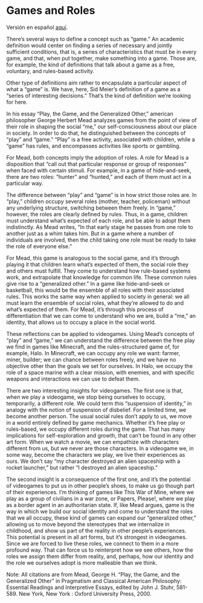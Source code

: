 # Games and Roles

Versión en español [aquí](https://github.com/jsfabiani/Portfolio/blob/main/Root/Dise%C3%B1o%20Videojuegos%20Espa%C3%B1ol.md).


There’s several ways to define a concept such as “game.” An academic definition would center on finding a series of necessary and jointly sufficient conditions, that is, a series of characteristics that must be in every game, and that, when put together, make something into a game. Those are, for example, the kind of definitions that talk about a game as a free, voluntary, and rules-based activity.

Other type of definitions aim rather to encapsulate a particular aspect of what a “game” is. We have, here, Sid Meier’s definition of a game as a “series of interesting decisions.” That’s the kind of definition we’re looking for here.

In his essay “Play, the Game, and the Generalized Other,”  american philosopher George Herbert Mead analyzes games from the point of view of their role in shaping the social “me,” our self-consciousness about our place in society. In order to do that, he distinguished between the concepts of “play” and “game.” “Play” is a free activity, associated with children, while a “game” has rules, and encompasses activities like sports or gambling.

For Mead, both concepts imply the adoption of roles. A role for Mead is a disposition that “call out that particular response or group of responses” when faced with certain stimuli. For example, in a game of hide-and-seek, there are two roles: “hunter” and “hunted,” and each of them must act in a particular way.

The difference between “play” and “game” is in how strict those roles are. In “play,” children occupy several roles (mother, teacher, policeman) without any underlying structure, switching between them freely. In “game,” however, the roles are clearly defined by rules. Thus, in a game, children must understand what’s expected of each role, and be able to adopt them indistinctly. As Mead writes, “In that early stage he passes from one role to another just as a whim takes him. But in a game where a number of individuals are involved, then the child taking one role must be ready to take the role of everyone else.”

For Mead, this game is analogous to the social game, and it’s through playing it that children learn what’s expected of them, the social role they and others must fulfill. They come to understand how rule-based systems work, and extrapolate that knowledge for common life. These common rules give rise to a “generalized other.” In a game like hide-and-seek or basketball, this would be the ensemble of all roles with their associated rules. This works the same way when applied to society in general: we all must learn the ensemble of social roles, what they’re allowed to do and what’s expected of them. For Mead, it’s through this process of differentiation that we can come to understand who we are, build a “me,” an identity, that allows us to occupy a place in the social world. 

These reflections can be applied to videogames. Using Mead’s concepts of “play” and “game,” we can understand the difference between the free play we find in games like Minecraft, and the rules-structured game of, for example, Halo. In Minecraft, we can occupy any role we want: farmer, miner, builder; we can chance between roles freely, and we have no objective other than the goals we set for ourselves. In Halo, we occupy the role of a space marine with a clear mission, with enemies, and with specific weapons and interactions we can use to defeat them.

There are two interesting insights for videogames. The first one is that, when we play a videogame, we stop being ourselves to occupy, temporarily, a different role. We could term this “suspension of identity,” in analogy with the notion of suspension of disbelief. For a limited time, we become another person. The usual social rules don’t apply to us, we move in a world entirely defined by game mechanics. Whether it’s free play or rules-based, we occupy different roles during the game. That has many implications for self-exploration and growth, that can’t be found in any other art form. When we watch a movie, we can empathize with characters different from us, but we never are those characters. In a videogame we, in some way, become the characters we play, we live their experiences as ours. We don’t say “my character destroyed an alien spaceship with a rocket launcher,” but rather “I destroyed an alien spaceship.”

The second insight is a consequence of the first one, and it’s the potential of videogames to put us in other people’s shoes, to make us go though part of their experiences. I’m thinking of games like This War of Mine, where we play as a group of civilians in a war zone, or Papers, Please!, where we play as a border agent in an authoritarian state. If, like Mead argues, game is the way in which we build our social identity and come to understand the roles that we all occupy, these kind of games can expand our “generalized other,” allowing us to move beyond the stereotypes that we internalize in childhood, and show us part of the reality in other people’s experiences. This potential is present in all art forms, but it’s strongest in videogames. Since we are forced to live these roles, we connect to them in a more profound way. That can force us to reinterpret how we see others, how the roles we assign them differ from reality, and, perhaps, how our identity and the role we ourselves adopt is more malleable than we think.

Note: All citations are from Mead, George H. “Play, the Game, and the Generalized Other” in Pragmatism and Classical American Philosophy: Essential Readings and Interpretive Essays, edited by John J. Stuhr, 581-589. New York, New York : Oxford University Press, 2000.
